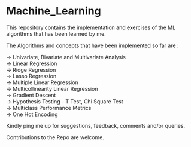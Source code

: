 # Machine_Learning

This repository contains the implementation and exercises of the ML algorithms that has been learned by me.  

The Algorithms and concepts that have been implemented so far are :  

-> Univariate, Bivariate and Multivariate Analysis  
-> Linear Regression  
-> Ridge Regression  
-> Lasso Regression  
-> Multiple Linear Regression  
-> Multicollinearity Linear Regression  
-> Gradient Descent  
-> Hypothesis Testing - T Test, Chi Square Test  
-> Multiclass Performance Metrics  
-> One Hot Encoding  

Kindly ping me up for suggestions, feedback, comments and/or queries.  

Contributions to the Repo are welcome.
